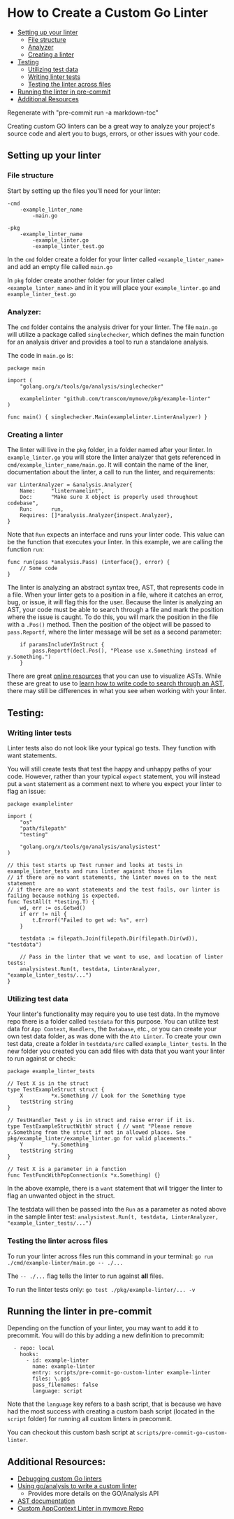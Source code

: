 # How to Create a Custom Go Linter

<!-- Table of Contents auto-generated with `bin/generate-md-toc.sh` -->

<!-- toc -->

* [Setting up your linter](#setting-up-your-linter)
  * [File structure](#file-structure)
  * [Analyzer](#analyzer)
  * [Creating a linter](#creating-a-linter)
* [Testing](#testing)
  * [Utilizing test data](#utilizing-test-data)
  * [Writing linter tests](#writing-linter-tests)
  * [Testing the linter across files](#testing-the-linter-across-files)
* [Running the linter in pre-commit](#running-the-linter-in-pre-commit)
* [Additional Resources](#additional-resources)


Regenerate with "pre-commit run -a markdown-toc"

<!-- tocstop -->

Creating custom GO linters can be a great way to analyze your 
project's source code and alert you to bugs, errors, 
or other issues with your code.

## Setting up your linter

### File structure
Start by setting up the files you'll need for your linter:
```golang
-cmd
    -example_linter_name
        -main.go

-pkg
    -example_linter_name
        -example_linter.go
        -example_linter_test.go
```
In the `cmd` folder create a folder for your linter called `<example_linter_name>` and add an empty file called `main.go`

In `pkg` folder create another folder for your linter called `<example_linter_name>` and in it you will 
place your `example_linter.go` and `example_linter_test.go`

### Analyzer:
The `cmd` folder contains the analysis driver for your linter. The file `main.go` will utilize a package called `singlechecker`,
which defines the main function for an analysis driver and provides a tool to run a standalone analysis.

The code in `main.go` is:

```golang
package main

import (
	"golang.org/x/tools/go/analysis/singlechecker"

	examplelinter "github.com/transcom/mymove/pkg/example-linter"
)

func main() { singlechecker.Main(examplelinter.LinterAnalyzer) }
```

### Creating a linter
The linter will live in the `pkg` folder, in a folder named after your linter. 
In `example_linter.go` you will store the linter analyzer that gets referenced in `cmd/example_linter_name/main.go`. 
It will contain the name of the liner, documentation about the linter, a call to run the linter, and requirements:

```golang
var LinterAnalyzer = &analysis.Analyzer{
	Name:     "linternamelint",
	Doc:      "Make sure X object is properly used throughout codebase",
	Run:      run,
	Requires: []*analysis.Analyzer{inspect.Analyzer},
}
```

Note that `Run` expects an interface and runs your linter code. This value can be the function that executes your linter. In this example, we are calling the function `run`:

```golang
func run(pass *analysis.Pass) (interface{}, error) {
    // Some code
}
```

The linter is analyzing an abstract syntax tree, AST, that represents code in a file. 
When your linter gets to a position in a file, where it catches an error, bug, or issue, it will flag this for the user. 
Because the linter is analyzing an AST, your code must be able to search through a file and mark the position where the issue is caught. 
To do this, you will mark the position in the file with a `.Pos()` method. Then the position of the object will be passed to `pass.Reportf`, where the linter message will be set as a second parameter:

```golang
    if paramsIncludeYInStruct {
        pass.Reportf(decl.Pos(), "Please use x.Something instead of y.Something.")
    }
```

There are great [online resources](http://goast.yuroyoro.net/) that you can use to visualize ASTs. 
While these are great to use to [learn how to write code to search through an AST](https://disaev.me/p/writing-useful-go-analysis-linter/), 
there may still be differences in what you see when working with your linter. 

## Testing:

### Writing linter tests
Linter tests also do not look like your typical go tests. They function with want statements.

You will still create tests that test the happy and unhappy paths of your code. However, rather than your typical `expect`
statement, you will instead put a `want` statement as a comment next to where you expect your linter to flag an issue:

```golang
package examplelinter

import (
	"os"
	"path/filepath"
	"testing"

	"golang.org/x/tools/go/analysis/analysistest"
)

// this test starts up Test runner and looks at tests in example_linter_tests and runs linter against those files
// if there are no want statements, the linter moves on to the next statement
// if there are no want statements and the test fails, our linter is failing because nothing is expected.
func TestAll(t *testing.T) {
	wd, err := os.Getwd()
	if err != nil {
		t.Errorf("Failed to get wd: %s", err)
	}

	testdata := filepath.Join(filepath.Dir(filepath.Dir(wd)), "testdata")

	// Pass in the linter that we want to use, and location of linter tests:
	analysistest.Run(t, testdata, LinterAnalyzer, "example_linter_tests/...")
}
```

### Utilizing test data
Your linter's functionality may require you to use test data. In the mymove repo there is a folder called `testdata` for this purpose. You can utilize test data for
`App Context`, `Handlers`, the `Database`, etc., or you can create your own test data folder, as was done with the `Ato Linter`. To create your own test data, create a folder in `testdata/src` called `example_linter_tests`.
In the new folder you created you can add files with data that you want your linter to run against or check:

```golang
package example_linter_tests

// Test X is in the struct
type TestExampleStruct struct {
	X         *x.Something // Look for the Something type
	testString string
}

// TestHandler Test y is in struct and raise error if it is.
type TestExampleStructWithY struct { // want "Please remove y.Something from the struct if not in allowed places. See pkg/example_linter/example_linter.go for valid placements."
	Y         *y.Something
	testString string
}

// Test X is a parameter in a function
func TestFuncWithPopConnection(x *x.Something) {}
```
In the above example, there is a `want` statement that will trigger the linter to flag an unwanted object in the struct.

The testdata will then be passed into the `Run` as a parameter as noted above in the sample linter test: `analysistest.Run(t, testdata, LinterAnalyzer, "example_linter_tests/...")`

### Testing the linter across files

To run your linter across files run this command in your terminal:
`go run ./cmd/example-linter/main.go -- ./...`

The `-- ./...` flag tells the linter to run against __all__ files.

To run the linter tests only:
`go test ./pkg/example-linter/... -v`



## Running the linter in pre-commit
Depending on the function of your linter, you may want to add it to precommit. You will do this by adding a new definition to precommit:
```golang
  - repo: local
    hooks:
      - id: example-linter
        name: example-linter
        entry: scripts/pre-commit-go-custom-linter example-linter
        files: \.go$
        pass_filenames: false
        language: script
```

Note that the `language` key refers to a bash script, that is because we have had the most success with 
creating a custom bash script (located in the `script` folder) for running all custom linters in precommit.

You can checkout this custom bash script at `scripts/pre-commit-go-custom-linter`.

## Additional Resources:
* [Debugging custom Go linters](https://dp3.atlassian.net/wiki/spaces/~721089227/pages/1531150353/Debugging+custom+Golang+linters)
* [Using go/analysis to write a custom linter](https://arslan.io/2019/06/13/using-go-analysis-to-write-a-custom-linter/)
  * Provides more details on the GO/Analysis API
* [AST documentation](https://pkg.go.dev/go/ast)
* [Custom AppContext Linter in mymove Repo](https://github.com/transcom/mymove/tree/d8d2b3862a28b344a1afdbb1a781d6529f04feb8/pkg/appcontext-linter)
